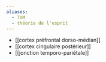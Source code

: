 ```yaml
---
aliases:
  - ToM
  - théorie de l'esprit
---
```

- [[cortex préfrontal dorso-médian]]
- [[cortex cingulaire postérieur]]
- [[jonction temporo-pariétale]] 